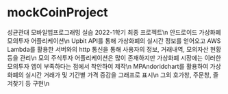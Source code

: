 # mockCoinProject
성균관대 모바일앱프로그래밍 실습 2022-1학기 최종 프로젝트\n
안드로이드 가상화폐 모의투자 어플리케이션\n
Upbit API를 통해 가상화폐의 실시간 정보를 얻어오고 AWS Lambda를 활용한 서버와의 http 통신을 통해 사용자의 정보, 거래내역, 모의자산 현황 등을 관리\n
모의 주식투자 어플리케이션은 많이 존재하지만 가상화폐 시장에는 이러한 모의투자 앱이 부족하다는 점에서 착안하여 제작\n
MPAndoridchart를 활용하여 가상화폐의 실시간 거래가 및 기간별 가격 증감을 그래프로 표시\n
그외 호가창, 주문창, 즐겨찾기 등 구현\n

